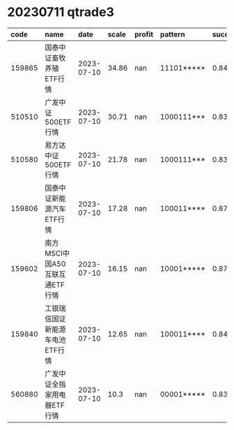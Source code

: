 
# 20230711 qtrade3
 | code | name | date | scale | profit | pattern | success_rate | success_cnt | fund_cnt | 
 | :----- | :----- | :----- | :----- | :----- | :----- | :----- | :----- | :----- | 
 | 159865 | 国泰中证畜牧养殖ETF行情 | 2023-07-10 | 34.86 | nan | 11101***** | 0.8461538461538461 | 11 | 13 | 
 | 510510 | 广发中证500ETF行情 | 2023-07-10 | 30.71 | nan | 1000111*** | 0.8333333333333334 | 15 | 18 | 
 | 510580 | 易方达中证500ETF行情 | 2023-07-10 | 21.78 | nan | 1000111*** | 0.8333333333333334 | 10 | 12 | 
 | 159806 | 国泰中证新能源汽车ETF行情 | 2023-07-10 | 17.28 | nan | 100011**** | 0.875 | 14 | 16 | 
 | 159602 | 南方MSCI中国A50互联互通ETF行情 | 2023-07-10 | 16.15 | nan | 10001***** | 0.875 | 14 | 16 | 
 | 159840 | 工银瑞信国证新能源车电池ETF行情 | 2023-07-10 | 12.65 | nan | 100011**** | 0.8461538461538461 | 11 | 13 | 
 | 560880 | 广发中证全指家用电器ETF行情 | 2023-07-10 | 10.3 | nan | 00001***** | 0.8333333333333334 | 10 | 12 | 
